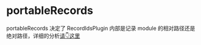 # portableRecords

portableRecords 决定了 RecordIdsPlugin 内部是记录 module 的相对路径还是绝对路径，详细的分析[请👇这里](../recordsPath&recordsInputPath&recordsOutputPath.md)